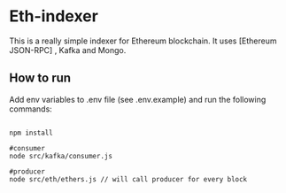 # Eth-indexer

This is a really simple indexer for Ethereum blockchain. It uses [Ethereum JSON-RPC] , Kafka and Mongo.

## How to run

Add env variables to .env file (see .env.example) and run the following commands:



```

npm install

#consumer
node src/kafka/consumer.js

#producer
node src/eth/ethers.js // will call producer for every block


```